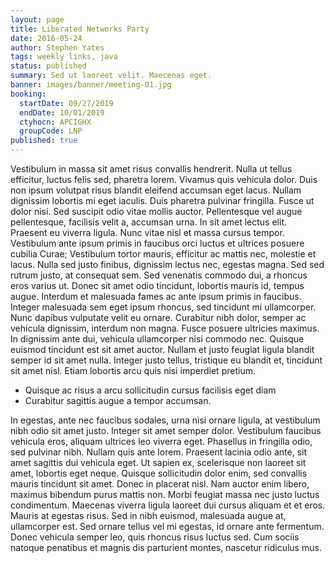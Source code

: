 ```yaml
---
layout: page
title: Liberated Networks Party
date: 2016-05-24
author: Stephen Yates
tags: weekly links, java
status: published
summary: Sed ut laoreet velit. Maecenas eget.
banner: images/banner/meeting-01.jpg
booking:
  startDate: 09/27/2019
  endDate: 10/01/2019
  ctyhocn: APCIGHX
  groupCode: LNP
published: true
---
```

Vestibulum in massa sit amet risus convallis hendrerit. Nulla ut tellus efficitur, luctus felis sed, pharetra lorem. Vivamus quis vehicula dolor. Duis non ipsum volutpat risus blandit eleifend accumsan eget lacus. Nullam dignissim lobortis mi eget iaculis. Duis pharetra pulvinar fringilla. Fusce ut dolor nisi. Sed suscipit odio vitae mollis auctor. Pellentesque vel augue pellentesque, facilisis velit a, accumsan urna. In sit amet lectus elit. Praesent eu viverra ligula. Nunc vitae nisl et massa cursus tempor.
Vestibulum ante ipsum primis in faucibus orci luctus et ultrices posuere cubilia Curae; Vestibulum tortor mauris, efficitur ac mattis nec, molestie et lacus. Nulla sed justo finibus, dignissim lectus nec, egestas magna. Sed sed rutrum justo, at consequat sem. Sed venenatis commodo dui, a rhoncus eros varius ut. Donec sit amet odio tincidunt, lobortis mauris id, tempus augue. Interdum et malesuada fames ac ante ipsum primis in faucibus. Integer malesuada sem eget ipsum rhoncus, sed tincidunt mi ullamcorper. Nunc dapibus vulputate velit eu ornare. Curabitur nibh dolor, semper ac vehicula dignissim, interdum non magna. Fusce posuere ultricies maximus. In dignissim ante dui, vehicula ullamcorper nisi commodo nec. Quisque euismod tincidunt est sit amet auctor. Nullam et justo feugiat ligula blandit semper id sit amet nulla. Integer justo tellus, tristique eu blandit et, tincidunt sit amet nisl. Etiam lobortis arcu quis nisi imperdiet pretium.

* Quisque ac risus a arcu sollicitudin cursus facilisis eget diam
* Curabitur sagittis augue a tempor accumsan.

In egestas, ante nec faucibus sodales, urna nisi ornare ligula, at vestibulum nibh odio sit amet justo. Integer sit amet semper dolor. Vestibulum faucibus vehicula eros, aliquam ultrices leo viverra eget. Phasellus in fringilla odio, sed pulvinar nibh. Nullam quis ante lorem. Praesent lacinia odio ante, sit amet sagittis dui vehicula eget. Ut sapien ex, scelerisque non laoreet sit amet, lobortis eget neque.
Quisque sollicitudin dolor enim, sed convallis mauris tincidunt sit amet. Donec in placerat nisl. Nam auctor enim libero, maximus bibendum purus mattis non. Morbi feugiat massa nec justo luctus condimentum. Maecenas viverra ligula laoreet dui cursus aliquam et et eros. Mauris at egestas risus. Sed in nibh euismod, malesuada augue at, ullamcorper est. Sed ornare tellus vel mi egestas, id ornare ante fermentum. Donec vehicula semper leo, quis rhoncus risus luctus sed. Cum sociis natoque penatibus et magnis dis parturient montes, nascetur ridiculus mus.
